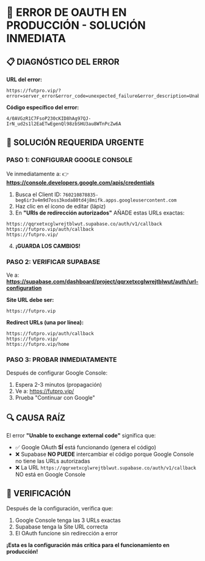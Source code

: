 # 🚨 ERROR DE OAUTH EN PRODUCCIÓN - SOLUCIÓN INMEDIATA

## 📋 DIAGNÓSTICO DEL ERROR

**URL del error:**
```
https://futpro.vip/?error=server_error&error_code=unexpected_failure&error_description=Unable+to+exchange+external+code
```

**Código específico del error:**
```
4/0AVGzR1C7FsoP230cKID8hAg97QJ-IrN_ud2s1l2EaETwEgenQl98zbSHU3au8WTnPcZw6A
```

## 🔧 SOLUCIÓN REQUERIDA URGENTE

### **PASO 1: CONFIGURAR GOOGLE CONSOLE**

Ve inmediatamente a:
👉 **https://console.developers.google.com/apis/credentials**

1. Busca el Client ID: `760210878835-beg6ir3v4m9d7oss3koda80td4j8mifk.apps.googleusercontent.com`
2. Haz clic en el ícono de editar (lápiz)
3. En **"URIs de redirección autorizados"** AÑADE estas URLs exactas:

```
https://qqrxetxcglwrejtblwut.supabase.co/auth/v1/callback
https://futpro.vip/auth/callback
https://futpro.vip/
```

4. **¡GUARDA LOS CAMBIOS!**

### **PASO 2: VERIFICAR SUPABASE**

Ve a: **https://supabase.com/dashboard/project/qqrxetxcglwrejtblwut/auth/url-configuration**

**Site URL debe ser:**
```
https://futpro.vip
```

**Redirect URLs (una por línea):**
```
https://futpro.vip/auth/callback
https://futpro.vip/
https://futpro.vip/home
```

### **PASO 3: PROBAR INMEDIATAMENTE**

Después de configurar Google Console:
1. Espera 2-3 minutos (propagación)
2. Ve a: https://futpro.vip/
3. Prueba "Continuar con Google"

## 🔍 CAUSA RAÍZ

El error **"Unable to exchange external code"** significa que:
- ✅ Google OAuth **SÍ** está funcionando (genera el código)
- ❌ Supabase **NO PUEDE** intercambiar el código porque Google Console no tiene las URLs autorizadas
- ❌ La URL `https://qqrxetxcglwrejtblwut.supabase.co/auth/v1/callback` NO está en Google Console

## 📝 VERIFICACIÓN

Después de la configuración, verifica que:
1. Google Console tenga las 3 URLs exactas
2. Supabase tenga la Site URL correcta
3. El OAuth funcione sin redirección a error

**¡Esta es la configuración más crítica para el funcionamiento en producción!**